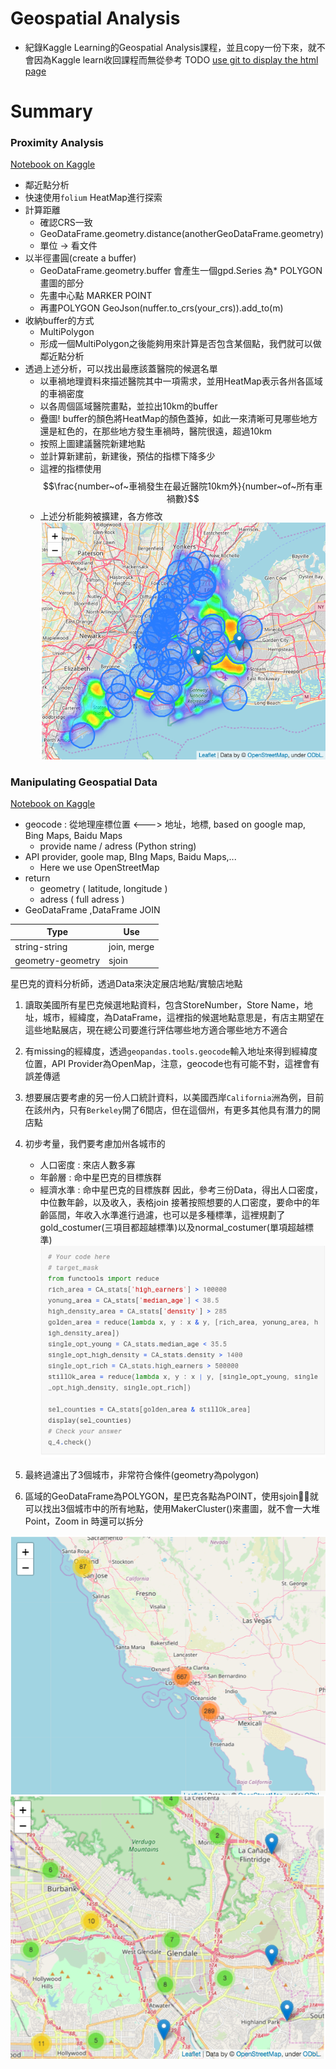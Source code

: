 # Geospatial Analysis 
* 紀錄Kaggle Learning的Geospatial Analysis課程，並且copy一份下來，就不會因為Kaggle learn收回課程而無從參考
TODO [use git to display the html page](https://www.finex.co/how-to-display-html-in-github/)
# Summary


### Proximity Analysis
[Notebook on Kaggle](https://www.kaggle.com/ylt0609/exercise-proximity-analysis)
* 鄰近點分析
* 快速使用`folium` HeatMap進行探索
* 計算距離
  * 確認CRS一致
  * GeoDataFrame.geometry.distance(anotherGeoDataFrame.geometry)
  * 單位 -> 看文件
* 以半徑畫圓(create a buffer)
  * GeoDataFrame.geometry.buffer 會產生一個gpd.Series 為* POLYGON 畫圖的部分
  * 先畫中心點 MARKER POINT
  * 再畫POLYGON GeoJson(nuffer.to_crs(your_crs)).add_to(m)
* 收納buffer的方式
  * MultiPolygon
  * 形成一個MultiPolygon之後能夠用來計算是否包含某個點，我們就可以做鄰近點分析
* 透過上述分析，可以找出最應該蓋醫院的候選名單
  * 以車禍地理資料來描述醫院其中一項需求，並用HeatMap表示各州各區域的車禍密度
  * 以各周個區域醫院畫點，並拉出10km的buffer
  * 疊圖! buffer的顏色將HeatMap的顏色蓋掉，如此一來清晰可見哪些地方還是紅色的，在那些地方發生車禍時，醫院很遠，超過10km
  * 按照上圖建議醫院新建地點
  * 並計算新建前，新建後，預估的指標下降多少
  * 這裡的指標使用 $$\frac{number~of~車禍發生在最近醫院10km外}{number~of~所有車禍數}$$
  * 上述分析能夠被擴建，各方修改
  <img src='./images/Geo_1.png'></img>

### Manipulating Geospatial Data
[Notebook on Kaggle](https://www.kaggle.com/ylt0609/exercise-manipulating-geospatial-data)

* geocode : 從地理座標位置 <---> 地址，地標, based on google map, Bing Maps, Baidu Maps
  * provide name / adress (Python string)
* API provider, goole map, BIng Maps, Baidu Maps,...
  * Here we use OpenStreetMap
* return
  * geometry ( latitude, longitude )
  * adress ( full adress )
* GeoDataFrame ,DataFrame JOIN

|Type|Use|
|----|---|
|string-string|join, merge|
|geometry-geometry|sjoin|

星巴克的資料分析師，透過Data來決定展店地點/實驗店地點
1. 讀取美國所有星巴克候選地點資料，包含StoreNumber，Store Name，地址，城市，經緯度，為DataFrame，這裡指的候選地點意思是，有店主期望在這些地點展店，現在總公司要進行評估哪些地方適合哪些地方不適合
2. 有missing的經緯度，透過`geopandas.tools.geocode`輸入地址來得到經緯度位置，API Provider為OpenMap，注意，geocode也有可能不對，這裡會有誤差傳遞
3. 想要展店要考慮的另一份人口統計資料，以美國西岸`California`洲為例，目前在該州內，只有`Berkeley`開了6間店，但在這個州，有更多其他具有潛力的開店點
4. 初步考量，我們要考慮加州各城市的
   * 人口密度 : 來店人數多寡
   * 年齡層 : 命中星巴克的目標族群
   * 經濟水準 : 命中星巴克的目標族群 
因此，參考三份Data，得出人口密度，中位數年齡，以及收入，表格join
接著按照想要的人口密度，要命中的年齡區間，年收入水準進行過濾，也可以是多種標準，這裡規劃了gold_costumer(三項目都超越標準)以及normal_costumer(單項超越標準)
    <img src='./images/Geo_2.png'></img>
5. 最終過濾出了3個城市，非常符合條件(geometry為polygon)

6. 區域的GeoDataFrame為POLYGON，星巴克各點為POINT，使用sjoin，就可以找出3個城市中的所有地點，使用MakerCluster()來畫圖，就不會一大堆Point，Zoom in 時還可以拆分

<img src='./images/Geo_3.png'></img>
<img src='./images/Geo_4.png'></img>
